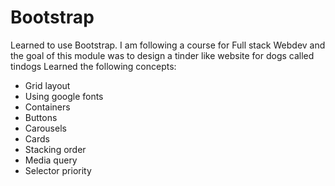 # Bootstrap
Learned to use Bootstrap.
I am following a course for Full stack Webdev and the goal of this module was to design a tinder like website for dogs called tindogs
Learned the following concepts:
- Grid layout
- Using google fonts
- Containers
- Buttons
- Carousels
- Cards
- Stacking order
- Media query
- Selector priority
